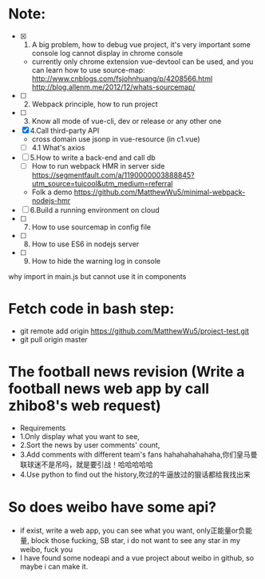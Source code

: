 # Note:
- [x] 1. A big problem, how to debug vue project, it's very important some console log cannot display in chrome console
  - currently only chrome extension vue-devtool can be used, and you can learn how to use source-map: http://www.cnblogs.com/fsjohnhuang/p/4208566.html
http://blog.allenm.me/2012/12/whats-sourcemap/
- [ ] 2. Webpack principle, how to run project
- [ ] 3. Know all mode of vue-cli, dev or release or any other one
- [x] 4.Call third-party API
  - cross domain use jsonp in vue-resource (in c1.vue)
  - [ ] 4.1 What's axios 
- [ ] 5.How to write a back-end and call db
  - [ ] How to run webpack HMR in server side https://segmentfault.com/a/1190000003888845?utm_source=tuicool&utm_medium=referral
  - Folk a demo https://github.com/MatthewWu5/minimal-webpack-nodejs-hmr
- [ ] 6.Build a running environment on cloud
- [ ] 7. How to use sourcemap in config file
- [ ] 8. How to use ES6 in nodejs server
- [ ] 9. How to hide the warning log in console

why import in main.js but cannot use it in components


# Fetch code in bash step:
 - git remote add origin https://github.com/MatthewWu5/project-test.git
 - git pull origin master

 # The football news revision (Write a football news web app by call zhibo8's web request)
 - Requirements
 - 1.Only display what you want to see,
 - 2.Sort the news by user comments' count,
 - 3.Add comments with different team's fans hahahahahahaha,你们皇马曼联球迷不是吊吗，就是要引战！哈哈哈哈哈
 - 4.Use python to find out the history,吹过的牛逼放过的狠话都给我找出来

 # So does weibo have some api? 
 - if exist, write a web app, you can see what you want, only正能量or负能量, block those fucking, SB star, i do not want to see any star in my weibo, fuck you
 - I have found some nodeapi and a vue project about weibo in github, so maybe i can make it.

